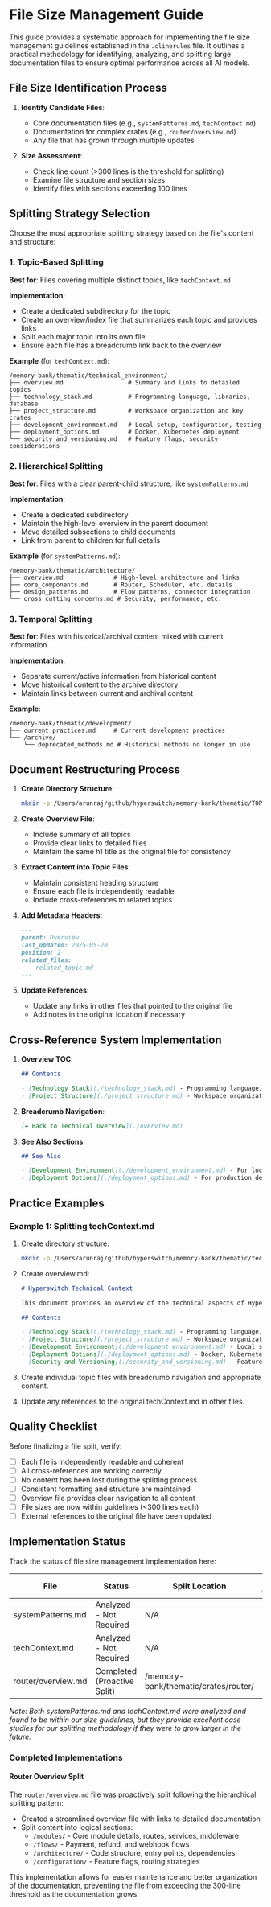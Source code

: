 # File Size Management Guide

This guide provides a systematic approach for implementing the file size management guidelines established in the `.clinerules` file. It outlines a practical methodology for identifying, analyzing, and splitting large documentation files to ensure optimal performance across all AI models.

## File Size Identification Process

1. **Identify Candidate Files**:
   - Core documentation files (e.g., `systemPatterns.md`, `techContext.md`)
   - Documentation for complex crates (e.g., `router/overview.md`)
   - Any file that has grown through multiple updates

2. **Size Assessment**:
   - Check line count (>300 lines is the threshold for splitting)
   - Examine file structure and section sizes
   - Identify files with sections exceeding 100 lines

## Splitting Strategy Selection

Choose the most appropriate splitting strategy based on the file's content and structure:

### 1. Topic-Based Splitting

**Best for**: Files covering multiple distinct topics, like `techContext.md`

**Implementation**:
- Create a dedicated subdirectory for the topic
- Create an overview/index file that summarizes each topic and provides links
- Split each major topic into its own file
- Ensure each file has a breadcrumb link back to the overview

**Example** (for `techContext.md`):
```
/memory-bank/thematic/technical_environment/
├── overview.md                  # Summary and links to detailed topics
├── technology_stack.md          # Programming language, libraries, database 
├── project_structure.md         # Workspace organization and key crates
├── development_environment.md   # Local setup, configuration, testing
├── deployment_options.md        # Docker, Kubernetes deployment
└── security_and_versioning.md   # Feature flags, security considerations
```

### 2. Hierarchical Splitting

**Best for**: Files with a clear parent-child structure, like `systemPatterns.md`

**Implementation**:
- Create a dedicated subdirectory
- Maintain the high-level overview in the parent document
- Move detailed subsections to child documents
- Link from parent to children for full details

**Example** (for `systemPatterns.md`):
```
/memory-bank/thematic/architecture/
├── overview.md              # High-level architecture and links
├── core_components.md       # Router, Scheduler, etc. details
├── design_patterns.md       # Flow patterns, connector integration
└── cross_cutting_concerns.md # Security, performance, etc.
```

### 3. Temporal Splitting

**Best for**: Files with historical/archival content mixed with current information

**Implementation**:
- Separate current/active information from historical content
- Move historical content to the archive directory
- Maintain links between current and archival content

**Example**:
```
/memory-bank/thematic/development/
├── current_practices.md     # Current development practices
└── /archive/
    └── deprecated_methods.md # Historical methods no longer in use
```

## Document Restructuring Process

1. **Create Directory Structure**:
   ```bash
   mkdir -p /Users/arunraj/github/hyperswitch/memory-bank/thematic/TOPIC_DIRECTORY
   ```

2. **Create Overview File**:
   - Include summary of all topics
   - Provide clear links to detailed files
   - Maintain the same h1 title as the original file for consistency

3. **Extract Content into Topic Files**:
   - Maintain consistent heading structure
   - Ensure each file is independently readable
   - Include cross-references to related topics

4. **Add Metadata Headers**:
   ```markdown
   ---
   parent: Overview
   last_updated: 2025-05-20
   position: 2
   related_files:
     - related_topic.md
   ---
   ```

5. **Update References**:
   - Update any links in other files that pointed to the original file
   - Add notes in the original location if necessary

## Cross-Reference System Implementation

1. **Overview TOC**:
   ```markdown
   ## Contents
   
   - [Technology Stack](./technology_stack.md) - Programming language, libraries, and frameworks
   - [Project Structure](./project_structure.md) - Workspace organization and key crates
   ```

2. **Breadcrumb Navigation**:
   ```markdown
   [← Back to Technical Overview](./overview.md)
   ```

3. **See Also Sections**:
   ```markdown
   ## See Also
   
   - [Development Environment](./development_environment.md) - For local setup details
   - [Deployment Options](./deployment_options.md) - For production deployment information
   ```

## Practice Examples

### Example 1: Splitting techContext.md

1. Create directory structure:
   ```bash
   mkdir -p /Users/arunraj/github/hyperswitch/memory-bank/thematic/technical_environment
   ```

2. Create overview.md:
   ```markdown
   # Hyperswitch Technical Context
   
   This document provides an overview of the technical aspects of Hyperswitch, including technology stack, project structure, development environment, and deployment options.
   
   ## Contents
   
   - [Technology Stack](./technology_stack.md) - Programming language, libraries, and database details
   - [Project Structure](./project_structure.md) - Workspace organization and key crates
   - [Development Environment](./development_environment.md) - Local setup, configuration, testing
   - [Deployment Options](./deployment_options.md) - Docker, Kubernetes deployment
   - [Security and Versioning](./security_and_versioning.md) - Feature flags, security considerations
   ```

3. Create individual topic files with breadcrumb navigation and appropriate content.

4. Update any references to the original techContext.md in other files.

## Quality Checklist

Before finalizing a file split, verify:

- [ ] Each file is independently readable and coherent
- [ ] All cross-references are working correctly
- [ ] No content has been lost during the splitting process
- [ ] Consistent formatting and structure are maintained
- [ ] Overview file provides clear navigation to all content
- [ ] File sizes are now within guidelines (<300 lines each)
- [ ] External references to the original file have been updated

## Implementation Status

Track the status of file size management implementation here:

| File | Status | Split Location | Date Completed |
|------|--------|----------------|----------------|
| systemPatterns.md | Analyzed - Not Required | N/A | 2025-05-20 |
| techContext.md | Analyzed - Not Required | N/A | 2025-05-20 |
| router/overview.md | Completed (Proactive Split) | /memory-bank/thematic/crates/router/ | 2025-05-20 |

*Note: Both systemPatterns.md and techContext.md were analyzed and found to be within our size guidelines, but they provide excellent case studies for our splitting methodology if they were to grow larger in the future.*

### Completed Implementations

#### Router Overview Split

The `router/overview.md` file was proactively split following the hierarchical splitting pattern:

- Created a streamlined overview file with links to detailed documentation
- Split content into logical sections:
  - `/modules/` - Core module details, routes, services, middleware
  - `/flows/` - Payment, refund, and webhook flows
  - `/architecture/` - Code structure, entry points, dependencies
  - `/configuration/` - Feature flags, routing strategies

This implementation allows for easier maintenance and better organization of the documentation, preventing the file from exceeding the 300-line threshold as the documentation grows.

